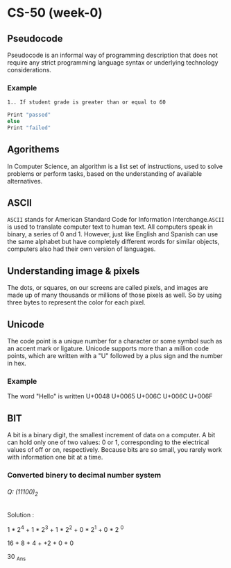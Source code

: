 # CS-50 (week-0)

## Pseudocode

Pseudocode is an informal way of programming description that does not require any strict programming language syntax or underlying technology considerations.

### Example

```sh
1.. If student grade is greater than or equal to 60

Print "passed"
else
Print "failed"
```

## Agorithems

In Computer Science, an algorithm is a list set of instructions, used to solve problems or perform tasks, based on the understanding of available alternatives.

## ASCII

`ASCII` stands for American Standard Code for Information Interchange.`ASCII` is used to translate computer text to human text. All computers speak in binary, a series of 0 and 1. However, just like English and Spanish can use the same alphabet but have completely different words for similar objects, computers also had their own version of languages.

## Understanding image & pixels

The dots, or squares, on our screens are called pixels, and images are made up of many thousands or millions of those pixels as well. So by using three bytes to represent the color for each pixel.

## Unicode

The code point is a unique number for a character or some symbol such as an accent mark or ligature. Unicode supports more than a million code points, which are written with a "U" followed by a plus sign and the number in hex.

### Example

The word "Hello" is written U+0048 U+0065 U+006C U+006C U+006F

## BIT

A bit is a binary digit, the smallest increment of data on a computer. A bit can hold only one of two values: 0 or 1, corresponding to the electrical values of off or on, respectively. Because bits are so small, you rarely work with information one bit at a time.

### Converted binery to decimal number system

###### Q: (11100)<sub>2</sub>

Solution :

1 * 2<sup>4</sup> + 1 * 2<sup>3</sup> + 1 * 2<sup>2</sup> + 0 * 2<sup>1</sup> + 0 * 2 <sup>0</sup>

 16 + 8 + 4 + +2 + 0 + 0

 30 <sub>Ans</sub>
